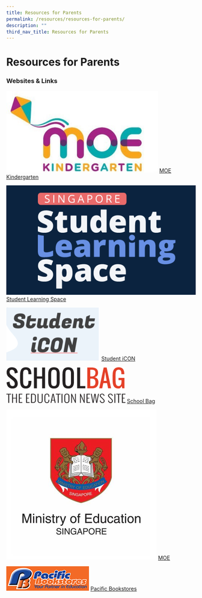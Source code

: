 ```yaml
---
title: Resources for Parents
permalink: /resources/resources-for-parents/
description: ""
third_nav_title: Resources for Parents
---
```

Resources for Parents
=====================

### Websites & Links

<img style="width:80%" src="/images/MOE%20Kindergarten.jpg">
<a href="https://www.moe.gov.sg/preschool/moe-kindergarten" target=_blank>MOE Kindergarten</a>


![Student Learning Space Logo](/images/SLS_new.png)
[Student Learning Space](https://vle.learning.moe.edu.sg/login)


![Student Icon Logo](/images/Student%20Icon.png)
[Student iCON](https://admin.google.com/ac/accountchooser?continue=https://workspace.google.com/dashboard&pli=1)

![SCHOOLBAG Logo](/images/SCHOOLBAG.png)
[School Bag](https://www.schoolbag.edu.sg/)


![Ministry of Education Logo](/images/MOE.jpg)
[MOE](https://www.moe.gov.sg/)


![PACIFIC BOOKSTORE Logo](/images/PACIFIC%20BOOKSTORE.jpg)
[Pacific Bookstores](https://www.pacificbookstores.com/)